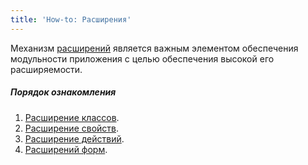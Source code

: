 ```yaml
---
title: 'How-to: Расширения'
---
```


Механизм [расширений](Расширения.md) является важным элементом обеспечения модульности приложения с целью обеспечения высокой его расширяемости.

##### Порядок ознакомления

1.  [Расширение классов](Расширение_классов.md).
2.  [Расширение свойств](How-to_Расширение_свойств.md).
3.  [Расширение действий](How-to_Расширение_действий.md).
4.  [Расширений форм](How-to_Расширение_форм.md).
